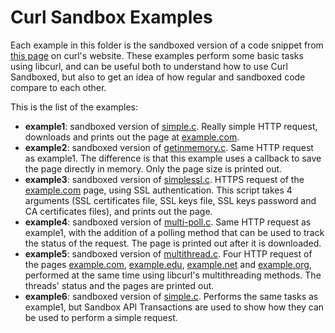 # Curl Sandbox Examples

Each example in this folder is the sandboxed version of a code snippet from [this page](https://curl.haxx.se/libcurl/c/example.html) on curl's website. These examples perform some basic tasks using libcurl, and can be useful both to understand how to use Curl Sandboxed, but also to get an idea of how regular and sandboxed code compare to each other.

This is the list of the examples:

- **example1**: sandboxed version of [simple.c](https://curl.haxx.se/libcurl/c/simple.html). Really simple HTTP request, downloads and prints out the page at [example.com](http://example.com).
- **example2**: sandboxed version of [getinmemory.c](https://curl.haxx.se/libcurl/c/getinmemory.html). Same HTTP request as example1. The difference is that this example uses a callback to save the page directly in memory. Only the page size is printed out.
- **example3**: sandboxed version of [simplessl.c](https://curl.haxx.se/libcurl/c/simplessl.html). HTTPS request of the [example.com](https://example.com) page, using SSL authentication. This script takes 4 arguments (SSL certificates file, SSL keys file, SSL keys password and CA certificates files), and prints out the page.
- **example4**: sandboxed version of [multi-poll.c](https://curl.haxx.se/libcurl/c/multi-poll.html). Same HTTP request as example1, with the addition of a polling method that can be used to track the status of the request. The page is printed out after it is downloaded.
- **example5**: sandboxed version of [multithread.c](https://curl.haxx.se/libcurl/c/multithread.html). Four HTTP request of the pages [example.com](http://example.com), [example.edu](http://example.edu), [example.net](http://example.net) and [example.org](http://example.org), performed at the same time using libcurl's multithreading methods. The threads' status and the pages are printed out.
- **example6**: sandboxed version of [simple.c](https://curl.haxx.se/libcurl/c/simple.html). Performs the same tasks as example1, but Sandbox API Transactions are used to show how they can be used to perform a simple request.